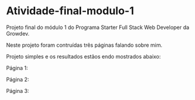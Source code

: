 # Atividade-final-modulo-1

Projeto final do módulo 1 do Programa Starter Full Stack Web Developer da Growdev.

Neste projeto foram contruídas três páginas falando sobre mim.

Projeto simples e os resultados estãos endo mostrados abaixo:

Página 1:

Página 2:

Página 3:
